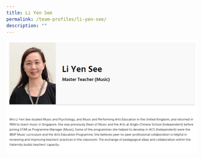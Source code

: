 ```yaml
---
title: Li Yen See
permalink: /team-profiles/li-yen-see/
description: ""
---
```

![](/images/profile9.png)